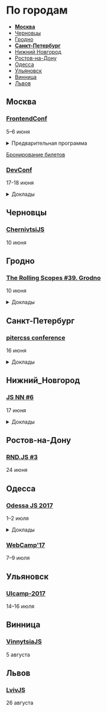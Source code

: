 # По городам

- **[Москва](#Москва)**
- [Черновцы](#Черновцы)
- [Гродно](#Гродно)
- **[Санкт-Петербург](#Санкт-Петербург)**
- [Нижний Новгород](#Нижний_Новгород)
- [Ростов-на-Дону](#Ростов-на-Дону)
- [Одесса](#Одесса)
- [Ульяновск](#Ульяновск)
- [Винница](#Винница)
- [Львов](#Львов)

## Москва

### [FrontendConf](http://frontendconf.ru/)

5–6 июня  

<details>
  <summary>Предварительная программа</summary>

  - Секция «Инструменты»
    - «React на стероидах», Владимир Гриненко (Яндекс)
    - «Ваш CSS нас не устраивает, мы придумаем свой», Роман Прудников (2ГИС)
    - «Бешеные псы: Angular 2 vs React», Евгений Гусев (Wrike)
    - «Юзабилити, конверсии и SEO для Frontend», Тарас Гуща (Seo.Ua)
    - «Рефакторинг клиентского кода или как отрефакторить миллион строк кода и не сойти с ума», Алексей Золотых (Wrike)
    - «React native на практике: от идеи до приложения», Павел Кондратенко (Rambler&Co)
    - «Паразитируем на React-экосистеме (Angular 2+)», Алексей Охрименко (IPONWEB)
    - «Как создать компонент, которым все захотят пользоваться», Виктор Русакович (GP Solutions)
    - «Возвращаем фронтенд на сервер с Korolev», Алексей Фомкин (Data Monsters)
    - «Документация REST API», Артём Кузвесов (Ideco)

  - Секция «Адаптация»
    - «Адаптивная верстка 5 лет спустя», Сергей Кузнецов (AGIMA)
    - «Как мы запустили offline-версию сайта RG.RU», Алексей Чернышев (Российская Газета)
    - «Как технология AMP HTML ускоряет сайты и повышает бизнес-метрики», Артём Цымпов (eski.mobi)
    - «Адаптивный сайт. Как грамотно сделать муху из слона и слона из мухи», Дмитрий Шагаров (Tutmee Agency)

  [Полный список докладов на рассмотрении](http://frontendconf.ru/2017/abstracts/)
</details>

[Бронирование билетов](http://conf.ontico.ru/conference/join/frontend_conf_2017.html)

### [DevConf](https://devconf.ru/ru)

17-18 июня

<details>
  <summary>Доклады</summary>

  - «Гибкая расширяемая архитектура компонентов или как правильно приготовить React и БЭМ», Виталий Грин
  - «Возвращаем фронтенд на сервер с Korolev», Алексей Фомкин
  - «Angular 4: конфигурируем до неузнаваемости», Алексей Охрименко
  - «React Native - Learn once, write anywhere», Дмитрий Пацура
  - «Выбор JS-фреймоврка для крупного проекта», Сергей Аверин
  - «ReactVR: как пообщаться голосом в виртуальном пространстве», Григорий Петров
  - «Цена пропущенного фрейма», Дмитрий Шуранов
  - «Lua-in-Moscow: Быстрое прототипирование функциональных макетов UI на Lua и Mermaid.js», Александр Гладыш
  - «Lua-in-Moscow: Вжух - и написал кроссплатформенную игру», Sergey Lerg
  - «Lua-in-Moscow: Архитектура бэкенда нагруженной игры на C++ и Lua», Андрей Трифанов
  - «Lua-in-Moscow: Как и зачем LuaJIT нарушает DRY?», Антон Солдатов
</details>

## Черновцы

### [ChernivtsiJS](http://chernivtsi.js.org/)

10 июня

## Гродно

### [The Rolling Scopes #39. Grodno](https://grodno.rollingscopes.com/)

10 июня

<details>
  <summary>Доклады</summary>

  - «OpenGl rendering with Node and Rust», Andrei Vouchanka
  - «Serverless architecture: functions as a service», Dzmitry Varabei
  - «Accelerated mobile pages: делаем web сверхбыстрым», Денис Влассенко
  - «React Native & Closurescript», Siarhei Melnik
</details>

## Санкт-Петербург

### [pitercss conference](https://pitercss.com/)

16 июня

<details>
  <summary>Доклады</summary>

  - «Paint the web with CSS. On creating art with code», Eva Lettner (ChillBill)
  - «Creating Magic With Houdini», Patrick Kettner (Microsoft)
  - «Designing Data-Driven Products. Controlled Chaos and Evolution», Anton Shein (Yandex)
</details>

## Нижний_Новгород

### [JS NN #6](https://www.it52.info/events/2017-06-17-js-nn-6-603059bf-c448-472e-b689-381684f8b4dd)

17 июня

<details>
  <summary>Доклады</summary>

  - «Фронтенд для миллионов», Анастасия Горячева (avito.ru)
  - «Unit тесты в NodeJS», Кирилл Новиков
  - «Секретный доклад не про Vue.js», Макаров Андрей
  - «Генераторы в javascript», Михаил Ангелов
  - «React + Redux: Data flow management», Андрей Синицын
</details>

## Ростов-на-Дону

### [RND.JS #3](https://it61.info/events/2017-06-24-rnd-js-3-170)

24 июня

## Одесса

### [Odessa JS 2017](https://odessajs.org/)

1–2 июля

<details>
  <summary>Доклады</summary>

  - «Progressive Web Apps или как сделать веб-приложение ближе к нативному», Тимофей Лавренюк
  - «Троянская война: SinonJS», Александра Калинина
  - «Component-Driven Development», Кожухаренко Николай
  - «Понимание Vim», Бойко Виктор
  - «Dart... жив?», Гусев Евгений
  - «Use cases of Node.js Streams», Andrii Shumada
  - «Как правильно думать», Oleksiy Pletnov
  - «Reactive State Management with Focal», Григорий Шехет
</details>

### [WebCamp'17](http://webcamp.in.ua)

7–9 июля

## Ульяновск

### [Ulcamp-2017](https://2017.ulcamp.ru/)

14–16 июля

## Винница

### [VinnytsiaJS](http://vinnytsiajs.org/)

5 августа

## Львов

### [LvivJS](http://www.lvivjs.org.ua/)

26 августа

